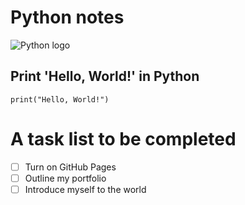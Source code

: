 # Python notes<br>
![Python logo](https://i0.wp.com/junilearning.com/wp-content/uploads/2020/06/python-programming-language.webp?fit=1920%2C1920&ssl=1)<br>
## Print 'Hello, World!' in Python<br>
```
print("Hello, World!")
```
# A task list to be completed<br>
- [ ] Turn on GitHub Pages
- [ ] Outline my portfolio
- [ ] Introduce myself to the world
